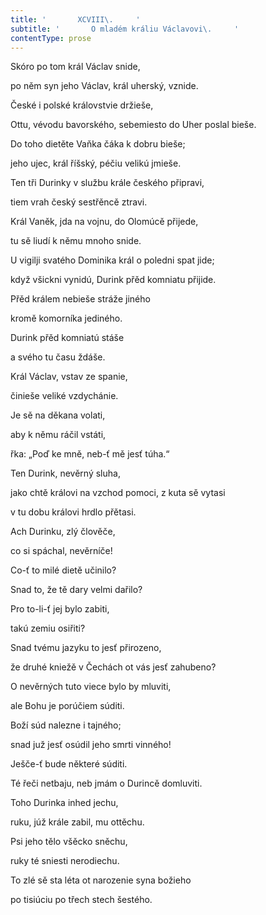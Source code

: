 ```yaml
---
title: '       XCVIII\.     '
subtitle: '       O mladém králiu Václavovi\.     '
contentType: prose
---
```


Skóro po tom král Václav snide,

po něm syn jeho Václav, král uherský, vznide.

České i polské královstvie držieše,

Ottu, vévodu bavorského, sebemiesto do Uher poslal bieše.

Do toho dietěte Vaňka čáka k dobru bieše;

jeho ujec, král říšský, péčiu velikú jmieše.

Ten tři Durinky v službu krále českého připravi,

tiem vrah český sestřěncě ztravi.

Král Vaněk, jda na vojnu, do Olomúcě přijede,

tu sě liudí k němu mnoho snide.

U vigilji svatého Dominika král o poledni spat jide;

když všickni vynidú, Durink přěd komniatu přijide.

Přěd králem nebieše stráže jiného

kromě komorníka jediného.

Durink přěd komniatú stáše

a svého tu času ždáše.

Král Václav, vstav ze spanie,

činieše veliké vzdychánie.

Je sě na děkana volati,

aby k němu ráčil vstáti,

řka: „Poď ke mně, neb-ť mě jesť túha.“

Ten Durink, nevěrný sluha,

jako chtě královi na vzchod pomoci, z kuta sě vytasi

v tu dobu královi hrdlo přětasi.

Ach Durinku, zlý člověče,

co si spáchal, nevěrníče!

Co-ť to milé dietě učinilo?

Snad to, že tě dary velmi dařilo?

Pro to-li-ť jej bylo zabiti,

takú zemiu osiřiti?

Snad tvému jazyku to jesť přirozeno,

že druhé kniežě v Čechách ot vás jesť zahubeno?

O nevěrných tuto viece bylo by mluviti,

ale Bohu je porúčiem súditi.

Boží súd nalezne i tajného;

snad juž jesť osúdil jeho smrti vinného!

Ješče-ť bude některé súditi.

Té řeči netbaju, neb jmám o Durincě domluviti.

Toho Durinka inhed jechu,

ruku, júž krále zabil, mu ottěchu.

Psi jeho tělo všěcko sněchu,

ruky té sniesti nerodiechu.

To zlé sě sta léta ot narozenie syna božieho

po tisiúciu po třech stech šestého.
